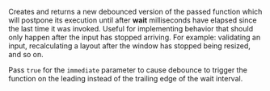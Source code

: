 Creates and returns a new debounced version of the passed function which will postpone its execution until after **wait** milliseconds have elapsed since the last time it was invoked. Useful for implementing behavior that should only happen after the input has stopped arriving. For example: validating an input, recalculating a layout after the window has stopped being resized, and so on.

Pass `true` for the `immediate` parameter to cause debounce to trigger the function on the leading instead of the trailing edge of the wait interval.
